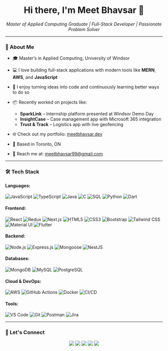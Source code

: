 <h1 align="center">Hi there, I'm Meet Bhavsar 👋</h1>

<p align="center">
  <i>Master of Applied Computing Graduate | Full-Stack Developer | Passionate Problem Solver</i>
</p>

---

### 🌟 About Me

- 🎓 Master’s in Applied Computing, University of Windsor  
- 💻 I love building full-stack applications with modern tools like **MERN**, **AWS**, and **JavaScript**
- 🔁 I enjoy turning ideas into code and continuously learning better ways to do so
- 📦 Recently worked on projects like:
  - **SparkLink** – Internship platform presented at Windsor Demo Day
  - **InsightCase** – Case management app with Microsoft 365 integration
  - **Trust & Track** – Logistics app with live geofencing

- 🌐 Check out my portfolio: [meetbhavsar.dev](https://www.meetbhavsar.dev)
- 📍 Based in Toronto, ON  
- 📨 Reach me at: [meetbhavsar99@gmail.com](mailto:meetbhavsar99@gmail.com)

---

### 🛠️ Tech Stack

#### Languages:
![JavaScript](https://img.shields.io/badge/JavaScript-F7DF1E?style=for-the-badge&logo=javascript&logoColor=black)
![TypeScript](https://img.shields.io/badge/TypeScript-3178C6?style=for-the-badge&logo=typescript&logoColor=white)
![Java](https://img.shields.io/badge/Java-ED8B00?style=for-the-badge&logo=openjdk&logoColor=white)
![C](https://img.shields.io/badge/C-00599C?style=for-the-badge&logo=c&logoColor=white)
![SQL](https://img.shields.io/badge/SQL-336791?style=for-the-badge&logo=mysql&logoColor=white)
![Python](https://img.shields.io/badge/Python-3776AB?style=for-the-badge&logo=python&logoColor=white)
![Dart](https://img.shields.io/badge/Dart-0175C2?style=for-the-badge&logo=dart&logoColor=white)

#### Frontend:
![React](https://img.shields.io/badge/React-20232A?style=for-the-badge&logo=react&logoColor=61DAFB)
![Redux](https://img.shields.io/badge/Redux-764ABC?style=for-the-badge&logo=redux&logoColor=white)
![Next.js](https://img.shields.io/badge/Next.js-000000?style=for-the-badge&logo=nextdotjs&logoColor=white)
![HTML5](https://img.shields.io/badge/HTML5-E34F26?style=for-the-badge&logo=html5&logoColor=white)
![CSS3](https://img.shields.io/badge/CSS3-1572B6?style=for-the-badge&logo=css3&logoColor=white)
![Bootstrap](https://img.shields.io/badge/Bootstrap-563D7C?style=for-the-badge&logo=bootstrap&logoColor=white)
![Tailwind CSS](https://img.shields.io/badge/Tailwind_CSS-06B6D4?style=for-the-badge&logo=tailwind-css&logoColor=white)
![Material UI](https://img.shields.io/badge/Material_UI-007FFF?style=for-the-badge&logo=mui&logoColor=white)
![Flutter](https://img.shields.io/badge/Flutter-02569B?style=for-the-badge&logo=flutter&logoColor=white)

#### Backend:
![Node.js](https://img.shields.io/badge/Node.js-339933?style=for-the-badge&logo=nodedotjs&logoColor=white)
![Express.js](https://img.shields.io/badge/Express.js-000000?style=for-the-badge&logo=express&logoColor=white)
![Mongoose](https://img.shields.io/badge/Mongoose-800000?style=for-the-badge&logo=mongoose&logoColor=white)
![NestJS](https://img.shields.io/badge/NestJS-E0234E?style=for-the-badge&logo=nestjs&logoColor=white)

#### Databases:
![MongoDB](https://img.shields.io/badge/MongoDB-47A248?style=for-the-badge&logo=mongodb&logoColor=white)
![MySQL](https://img.shields.io/badge/MySQL-00758F?style=for-the-badge&logo=mysql&logoColor=white)
![PostgreSQL](https://img.shields.io/badge/PostgreSQL-336791?style=for-the-badge&logo=postgresql&logoColor=white)

#### Cloud & DevOps:
![AWS](https://img.shields.io/badge/AWS-232F3E?style=for-the-badge&logo=amazon-aws&logoColor=white)
![GitHub Actions](https://img.shields.io/badge/GitHub_Actions-2088FF?style=for-the-badge&logo=github-actions&logoColor=white)
![Docker](https://img.shields.io/badge/Docker-2496ED?style=for-the-badge&logo=docker&logoColor=white)
![CI/CD](https://img.shields.io/badge/CI/CD-4CAF50?style=for-the-badge&logo=github&logoColor=white)

#### Tools:
![VS Code](https://img.shields.io/badge/VS_Code-007ACC?style=for-the-badge&logo=visual-studio-code&logoColor=white)
![Git](https://img.shields.io/badge/Git-F05032?style=for-the-badge&logo=git&logoColor=white)
![Postman](https://img.shields.io/badge/Postman-FF6C37?style=for-the-badge&logo=postman&logoColor=white)
![Jira](https://img.shields.io/badge/Jira-0052CC?style=for-the-badge&logo=jira&logoColor=white)

---

### 🤝 Let's Connect

<p align="center">
  <a href="https://www.linkedin.com/in/meet-bhavsar-0059ba1b5/"><img src="https://img.shields.io/badge/-LinkedIn-blue?style=for-the-badge&logo=linkedin&logoColor=white"></a>
  <a href="mailto:meetbhavsar99@gmail.com"><img src="https://img.shields.io/badge/-Gmail-red?style=for-the-badge&logo=gmail&logoColor=white"></a>
  <a href="https://www.instagram.com/meet.bhavsar_?igsh=ZGR0bWxsNnQzZ3Rk&utm_source=qr"><img src="https://img.shields.io/badge/-Instagram-E4405F?style=for-the-badge&logo=instagram&logoColor=white"></a>
  <a href="https://x.com/meetbhavsar99?s=11"><img src="https://img.shields.io/badge/-Twitter-black?style=for-the-badge&logo=twitter&logoColor=white"></a>
  <a href="https://www.reddit.com/u/gokusan0710/s/4i5nv588IV"><img src="https://img.shields.io/badge/-Reddit-FF4500?style=for-the-badge&logo=reddit&logoColor=white"></a>
</p>
